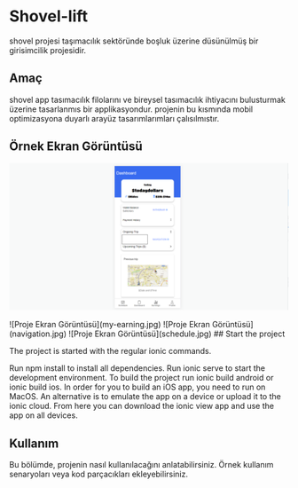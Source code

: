 # Shovel-lift

shovel projesi taşımacılık sektöründe boşluk üzerine düsünülmüş bir girisimcilik projesidir. 

## Amaç

shovel app tasımacılık filolarını ve bireysel tasımacılık ihtiyacını bulusturmak üzerine tasarlanmıs bir applikasyondur. projenin bu kısmında mobil optimizasyona duyarlı  arayüz tasarımlarımları çalısılmıstır.     
## Örnek Ekran Görüntüsü

<p align="center">
  <img src="dashboard.png" alt="Proje Ekran Görüntüsü" width="600">
</p>
![Proje Ekran Görüntüsü](my-earning.jpg)
![Proje Ekran Görüntüsü](navigation.jpg)
![Proje Ekran Görüntüsü](schedule.jpg)
## Start the project

The project is started with the regular ionic commands.

Run npm install to install all dependencies.
Run ionic serve to start the development environment.
To build the project run ionic build android or ionic build ios. In order for you to build an iOS app, you need to run on MacOS.
An alternative is to emulate the app on a device or upload it to the ionic cloud. From here you can download the ionic view app and use the app on all devices.

## Kullanım

Bu bölümde, projenin nasıl kullanılacağını anlatabilirsiniz. Örnek kullanım senaryoları veya kod parçacıkları ekleyebilirsiniz.


